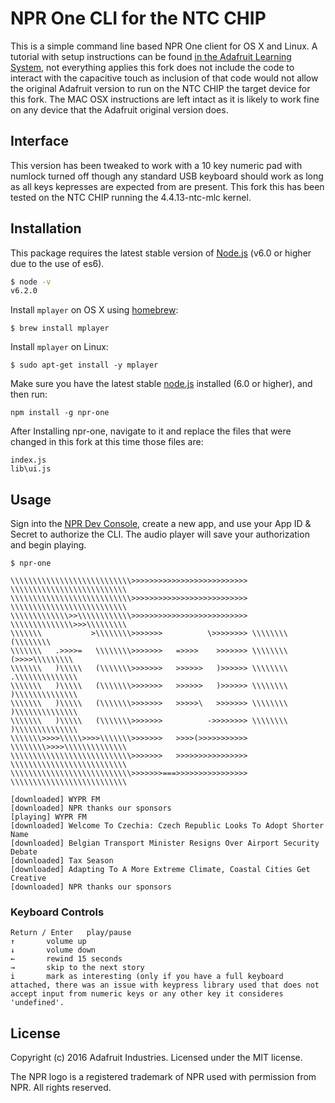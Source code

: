 # NPR One CLI for the NTC CHIP

This is a simple command line based NPR One client for OS X and Linux. A tutorial with setup instructions can be found [in the Adafruit Learning System](https://learn.adafruit.com/raspberry-pi-zero-npr-one-radio), not everything applies this fork does not include the code to interact with the capacitive touch as inclusion of that code would not allow the original Adafruit version to run on the NTC CHIP the target device for this fork. The MAC OSX instructions are left intact as it is likely to work fine on any device that the Adafruit original version does.

## Interface
This version has been tweaked to work with a 10 key numeric pad with numlock turned off though any standard USB keyboard should work as long as all keys kepresses are expected from are present. This fork this has been tested on the NTC CHIP running the 4.4.13-ntc-mlc kernel.

## Installation

This package requires the latest stable version of [Node.js](https://nodejs.org) (v6.0 or higher due to the use of es6).

```sh
$ node -v
v6.2.0
```

Install `mplayer` on OS X using [homebrew](http://brew.sh/):

```
$ brew install mplayer
```

Install `mplayer` on Linux:

```
$ sudo apt-get install -y mplayer
```

Make sure you have the latest stable [node.js](https://nodejs.org/en/) installed (6.0 or higher), and then run:

```
npm install -g npr-one
```

After Installing npr-one, navigate to it and replace the files that were changed in this fork at this time those files are:

```
index.js
lib\ui.js
```

## Usage

Sign into the [NPR Dev Console](http://dev.npr.org/), create a new app, and use your App ID & Secret to authorize the CLI. The audio player will save your authorization and begin playing.

```
$ npr-one

\\\\\\\\\\\\\\\\\\\\\\\\\\\>>>>>>>>>>>>>>>>>>>>>>>>>> \\\\\\\\\\\\\\\\\\\\\\\\\\
\\\\\\\\\\\\\\\\\\\\\\\\\\\>>>>>>>>>>>>>>>>>>>>>>>>>> \\\\\\\\\\\\\\\\\\\\\\\\\\
\\\\\\\\\\\\\>>\\\\\\\\\\\\>>>>>>>>>>>>>>>>>>>>>>>>>> \\\\\\\\\\\\\\>>>\\\\\\\\\
\\\\\\\           >\\\\\\\\>>>>>>>          \>>>>>>>> \\\\\\\\         (\\\\\\\\
\\\\\\\   .>>>>=   \\\\\\\\>>>>>>>   =>>>>    >>>>>>> \\\\\\\\    (>>>>\\\\\\\\\
\\\\\\\   )\\\\\   (\\\\\\\>>>>>>>   >>>>>>   )>>>>>> \\\\\\\\   .\\\\\\\\\\\\\\
\\\\\\\   )\\\\\   (\\\\\\\>>>>>>>   >>>>>>   )>>>>>> \\\\\\\\   )\\\\\\\\\\\\\\
\\\\\\\   )\\\\\   (\\\\\\\>>>>>>>   >>>>>\   >>>>>>> \\\\\\\\   )\\\\\\\\\\\\\\
\\\\\\\   )\\\\\   (\\\\\\\>>>>>>>          ->>>>>>>> \\\\\\\\   )\\\\\\\\\\\\\\
\\\\\\\>>>>\\\\\>>>>\\\\\\\>>>>>>>   >>>>(>>>>>>>>>>> \\\\\\\\>>>>\\\\\\\\\\\\\\
\\\\\\\\\\\\\\\\\\\\\\\\\\\>>>>>>>   >>>>>>>>>>>>>>>> \\\\\\\\\\\\\\\\\\\\\\\\\\
\\\\\\\\\\\\\\\\\\\\\\\\\\\>>>>>>>===>>>>>>>>>>>>>>>> \\\\\\\\\\\\\\\\\\\\\\\\\\

[downloaded] WYPR FM
[downloaded] NPR thanks our sponsors
[playing] WYPR FM
[downloaded] Welcome To Czechia: Czech Republic Looks To Adopt Shorter Name
[downloaded] Belgian Transport Minister Resigns Over Airport Security Debate
[downloaded] Tax Season
[downloaded] Adapting To A More Extreme Climate, Coastal Cities Get Creative
[downloaded] NPR thanks our sponsors
```

### Keyboard Controls

```
Return / Enter   play/pause
↑       volume up
↓       volume down
←       rewind 15 seconds
→       skip to the next story
i       mark as interesting (only if you have a full keyboard attached, there was an issue with keypress library used that does not accept input from numeric keys or any other key it consideres 'undefined'.
```

## License

Copyright (c) 2016 Adafruit Industries. Licensed under the MIT license.

The NPR logo is a registered trademark of NPR used with permission from NPR.  All rights reserved.
